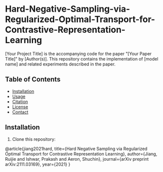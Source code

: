 # Hard-Negative-Sampling-via-Regularized-Optimal-Transport-for-Contrastive-Representation-Learning

[Your Project Title] is the accompanying code for the paper "[Your Paper Title]" by [Author(s)]. This repository contains the implementation of [model name] and related experiments described in the paper.

## Table of Contents
- [Installation](#installation)
- [Usage](#usage)
- [Citation](#citation)
- [License](#license)
- [Contact](#contact)

## Installation

1. Clone this repository:


@article{jiang2021hard,
  title={Hard Negative Sampling via Regularized Optimal Transport for Contrastive Representation Learning},
  author={Jiang, Ruijie and Ishwar, Prakash and Aeron, Shuchin},
  journal={arXiv preprint arXiv:2111.03169},
  year={2021}
}
